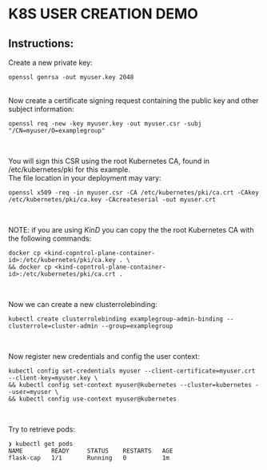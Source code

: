 # K8S USER CREATION DEMO

## Instructions:

Create a new private key:  
```console
openssl genrsa -out myuser.key 2048
```

<br/>
Now create a certificate signing request containing the public key and other subject information:  

```console
openssl req -new -key myuser.key -out myuser.csr -subj "/CN=myuser/O=examplegroup"
```

<br/>

You will sign this CSR using the root Kubernetes CA, found in /etc/kubernetes/pki for this example.
<br/>
The file location in your deployment may vary:  
```console
openssl x509 -req -in myuser.csr -CA /etc/kubernetes/pki/ca.crt -CAkey /etc/kubernetes/pki/ca.key -CAcreateserial -out myuser.crt
```

<br/>

NOTE: if you are using *KinD* you can copy the the root Kubernetes CA with the following commands:  
```console
docker cp <kind-copntrol-plane-container-id>:/etc/kubernetes/pki/ca.key . \
&& docker cp <kind-copntrol-plane-container-id>:/etc/kubernetes/pki/ca.crt .
```
<br/>

Now we can create a new clusterrolebinding:  
```console
kubectl create clusterrolebinding examplegroup-admin-binding --clusterrole=cluster-admin --group=examplegroup
```

<br/>

Now register new credentials and config the user context:  
```console
kubectl config set-credentials myuser --client-certificate=myuser.crt --client-key=myuser.key \
&& kubectl config set-context myuser@kubernetes --cluster=kubernetes --user=myuser \
&& kubectl config use-context myuser@kubernetes
```

<br/>

Try to retrieve pods:  
```console
❯ kubectl get pods
NAME        READY     STATUS    RESTARTS   AGE
flask-cap   1/1       Running   0          1m
```




